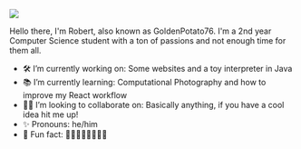 
<!--
**PotatoGolden76/PotatoGolden76** is a ✨ _special_ ✨ repository because its `README.md` (this file) appears on your GitHub profile.

Here are some ideas to get you started:

- 🔭 I’m currently working on ...
- 🌱 I’m currently learning ...
- 👯 I’m looking to collaborate on ...
- 🤔 I’m looking for help with ...
- 💬 Ask me about ...
- 📫 How to reach me: ...
- 😄 Pronouns: ...
- ⚡ Fun fact: ...
-->

![](https://hit.yhype.me/github/profile?user_id=26687462)

Hello there, I'm Robert, also known as GoldenPotato76. I'm a 2nd year Computer Science student with a ton of passions and not enough time for them all. 

- 🛠 I’m currently working on: Some websites and a toy interpreter in Java
- 📚 I’m currently learning: Computational Photography and how to improve my React workflow
- 👷‍♀️ I’m looking to collaborate on: Basically anything, if you have a cool idea hit me up!
- ✨ Pronouns: he/him
- 🎁 Fun fact: 🍌🥔🍌🥔🍌🥔🍌🥔
